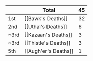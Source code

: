 |      | Total                | 45  |
| ---- | -------------------- | --- |
| 1st  | [[Bawk's Deaths]]    | 32  |
| 2nd  | [[Uthal's Deaths]]   | 6   |
| ~3rd | [[Kazaan's Deaths]]  | 3   |
| ~3rd | [[Thistle's Deaths]] | 3   |
| 5th  | [[Augh'er's Deaths]] | 1   |

